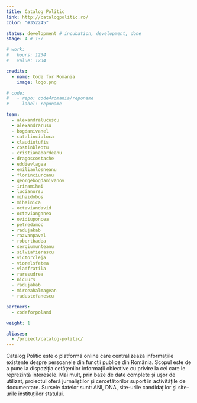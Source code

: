 ```yaml
---
title: Catalog Politic
link: http://catalogpolitic.ro/ 
color: "#352245"

status: development # incubation, development, done
stage: 4 # 1-7

# work:
#   hours: 1234
#   value: 1234

credits:
  - name: Code for Romania
    image: logo.png

# code:
#   - repo: code4romania/reponame
#     label: reponame

team:
  - alexandralucescu
  - alexandrarusu
  - bogdanivanel
  - catalincioloca
  - claudiutufis
  - costinbleotu
  - cristianabardeanu
  - dragoscostache
  - eddievlagea
  - emilianlosneanu
  - florinciurcanu
  - georgebogdanivanov
  - irinamihai
  - lucianursu
  - mihaidobos
  - mihainica
  - octaviandavid
  - octavianganea
  - ovidiuponcea
  - petredamoc
  - radujakab
  - razvanpavel
  - robertbadea
  - sergiumunteanu
  - silviafierascu
  - victorcleja
  - viorelsfetea
  - vladfratila
  - raresudrea
  - nicuurs
  - radujakab
  - mirceahalmagean
  - radustefanescu

partners:
  - codeforpoland

weight: 1

aliases:
  - /proiect/catalog-politic/
---
```

Catalog Politic este o platformă online care centralizează informațiile existente despre persoanele din funcții publice din România. Scopul este de a pune la dispoziția cetățenilor informații obiective cu privire la cei care le reprezintă interesele. Mai mult, prin baze de date complete și ușor de utilizat, proiectul oferă jurnaliștilor și cercetătorilor suport în activitățile de documentare. Sursele datelor sunt: ANI, DNA, site-urile candidaților și site-urile instituțiilor statului.
